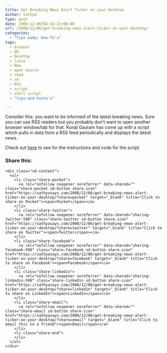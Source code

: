 ```yaml
---
title: Get Breaking News Alert Ticker on your Desktop
author: Sathya
type: post
date: 2008-12-06T04:43:21+00:00
url: /2008/12/06/get-breaking-news-alert-ticker-on-your-desktop/
categories:
  - "Tips &amp; How-To's"
tags:
  - browser
  - DE
  - Desktop
  - linux
  - New
  - open source
  - read
  - rm
  - RSS
  - script
  - shell script
  - "tips-and-howto's"

---
```

Consider this: you want to be informed of the latest breaking news. Sure you can use RSS readers but you probably don&#8217;t want to open another browser window/tab for that. Kunal Gautam has come up with a script which pulls in data from a RSS feed periodically and displays the latest news.

Check out <a href="http://linux.tech-nologic.info/2008/12/05/create-a-breaking-news-alert-ticker-on-linux/" target="_blank">here</a> to see for the instructions and code for the script

<div class="sharedaddy sd-sharing-enabled">
  <div class="robots-nocontent sd-block sd-social sd-social-icon-text sd-sharing">
    <h3 class="sd-title">
      Share this:
    </h3>
    
    <div class="sd-content">
      <ul>
        <li class="share-pocket">
          <a rel="nofollow noopener noreferrer" data-shared="" class="share-pocket sd-button share-icon" href="https://sathyasays.com/2008/12/06/get-breaking-news-alert-ticker-on-your-desktop/?share=pocket" target="_blank" title="Click to share on Pocket"><span>Pocket</span></a>
        </li>
        <li class="share-twitter">
          <a rel="nofollow noopener noreferrer" data-shared="sharing-twitter-590" class="share-twitter sd-button share-icon" href="https://sathyasays.com/2008/12/06/get-breaking-news-alert-ticker-on-your-desktop/?share=twitter" target="_blank" title="Click to share on Twitter"><span>Twitter</span></a>
        </li>
        <li class="share-facebook">
          <a rel="nofollow noopener noreferrer" data-shared="sharing-facebook-590" class="share-facebook sd-button share-icon" href="https://sathyasays.com/2008/12/06/get-breaking-news-alert-ticker-on-your-desktop/?share=facebook" target="_blank" title="Click to share on Facebook"><span>Facebook</span></a>
        </li>
        <li class="share-linkedin">
          <a rel="nofollow noopener noreferrer" data-shared="sharing-linkedin-590" class="share-linkedin sd-button share-icon" href="https://sathyasays.com/2008/12/06/get-breaking-news-alert-ticker-on-your-desktop/?share=linkedin" target="_blank" title="Click to share on LinkedIn"><span>LinkedIn</span></a>
        </li>
        <li class="share-email">
          <a rel="nofollow noopener noreferrer" data-shared="" class="share-email sd-button share-icon" href="https://sathyasays.com/2008/12/06/get-breaking-news-alert-ticker-on-your-desktop/?share=email" target="_blank" title="Click to email this to a friend"><span>Email</span></a>
        </li>
        <li class="share-end">
        </li>
      </ul>
    </div>
  </div>
</div>